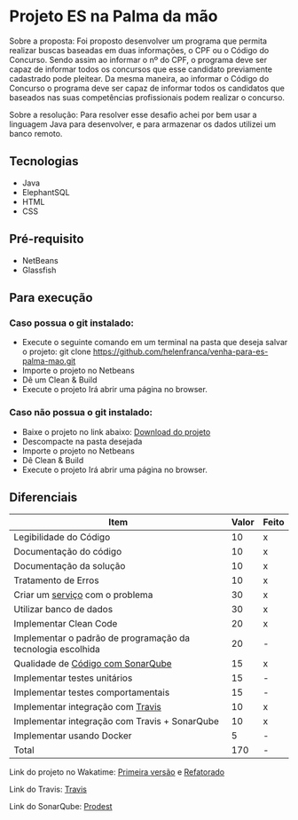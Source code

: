 # Projeto ES na Palma da mão

Sobre a proposta:
  Foi proposto desenvolver um programa que permita realizar buscas baseadas em duas informações, o CPF ou o Código do Concurso. Sendo assim ao informar o nº do CPF, o programa deve ser capaz de informar todos os concursos que esse candidato previamente cadastrado pode pleitear. Da mesma maneira, ao informar o Código do Concurso o programa deve ser capaz de informar todos os candidatos que baseados nas suas competências profissionais podem realizar o concurso.
  
Sobre a resolução:
  Para resolver esse desafio achei por bem usar a linguagem Java para desenvolver, e para armazenar os dados utilizei um banco remoto.

## Tecnologias
  - Java
  - ElephantSQL
  - HTML
  - CSS

## Pré-requisito
 - NetBeans
 - Glassfish

## Para execução

  ### Caso possua o git instalado:
  - Execute o seguinte comando em um terminal na pasta que deseja salvar o projeto:
    git clone https://github.com/helenfranca/venha-para-es-palma-mao.git
  - Importe o projeto no Netbeans
  - Dê um Clean & Build
  - Execute o projeto
    Irá abrir uma página no browser.
    
  ### Caso **não** possua o git instalado:  
  - Baixe o projeto no link abaixo:
    <a href="https://github.com/helenfranca/venha-para-es-palma-mao">Download do projeto</a>
  - Descompacte na pasta desejada
  - Importe o projeto no Netbeans
  - Dê Clean & Build
  - Execute o projeto
    Irá abrir uma página no browser.
    
   
## Diferenciais 

| Item  | Valor | Feito |
|---|---|---|
| Legibilidade do Código |  10  | x |
| Documentação do código|  10  | x |
| Documentação da solução|  10  | x |
| Tratamento de Erros| 10| x |
| Criar um [serviço](https://martinfowler.com/articles/microservices.html) com o problema |  30  | x |
| Utilizar banco de dados| 30| x |
| Implementar Clean Code |  20  | x |
| Implementar o padrão de programação da tecnologia escolhida |  20  | - |
| Qualidade de [Código com SonarQube](https://about.sonarcloud.io/) |  15  | x |
| Implementar testes unitários |  15  | - |
| Implementar testes comportamentais |  15  | - |
| Implementar integração com [Travis](https://travis-ci.org/)  |  10  | x |
| Implementar integração com Travis + SonarQube |  10  | x |
| Implementar usando Docker| 5| - |
| Total| 170| - |

Link do projeto no Wakatime:
[Primeira versão](https://wakatime.com/project/TestProdest?start=2018-06-04&end=2018-06-17)
 e [Refatorado](https://wakatime.com/project/Prodest)

Link do Travis:
[Travis](https://travis-ci.org/helenfranca/venha-para-es-palma-mao)

Link do SonarQube:
[Prodest](https://sonarcloud.io/dashboard?id=com.mycompany%3AProdest)
